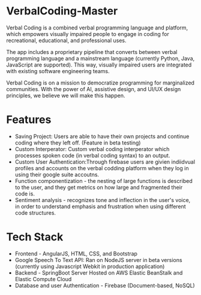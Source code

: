 # VerbalCoding-Master
Verbal Coding is a combined verbal programming language and platform, which empowers visually impaired people to engage in coding for recreational, educational, and professional uses.

The app includes a proprietary pipeline that converts between verbal programming language and a mainstream language (currently Python, Java, JavaScript are supported). This way, visually impaired users are integrated with existing software engineering teams.

Verbal Coding is on a mission to democratize programming for marginalized communities. With the power of AI, assistive design, and UI/UX design principles, we believe we will make this happen.

# Features
* Saving Project: Users are able to have their own projects and continue coding where they left off. (Feature in beta testing)
* Custom Interperator: Custom verbal coding interperator which processes spoken code (in verbal coding syntax) to an output.
* Custom User Authentication:Through firebase users are givien indiidvual profiles and accounts on the verbal codding platform when they log in using their google suite accoutns.
* Function componentization - the nesting of large functions is described to the user, and they get metrics on how large and fragmented their code is.
* Sentiment analysis - recognizes tone and inflection in the user's voice, in order to understand emphasis and frustration when using different code structures.

# Tech Stack
* Frontend - AngularJS, HTML, CSS, and Bootstrap
* Google Speech To Text API: Ran on NodeJS server in beta versions (currently using Javascript Webkit in production application)
* Backend - SpringBoot Server Hosted on AWS Elastic BeanStalk and Elastic Compute Cloud
* Database and user Authentication - Firebase (Document-based, NoSQL)
